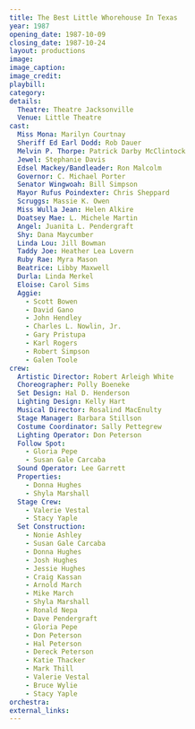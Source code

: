 ```yaml
---
title: The Best Little Whorehouse In Texas
year: 1987
opening_date: 1987-10-09
closing_date: 1987-10-24
layout: productions
image:
image_caption:
image_credit:
playbill: 
category: 
details:
  Theatre: Theatre Jacksonville
  Venue: Little Theatre
cast:
  Miss Mona: Marilyn Courtnay
  Sheriff Ed Earl Dodd: Rob Dauer
  Melvin P. Thorpe: Patrick Darby McClintock
  Jewel: Stephanie Davis
  Edsel Mackey/Bandleader: Ron Malcolm
  Governor: C. Michael Porter
  Senator Wingwoah: Bill Simpson
  Mayor Rufus Poindexter: Chris Sheppard
  Scruggs: Massie K. Owen
  Miss Wulla Jean: Helen Alkire
  Doatsey Mae: L. Michele Martin
  Angel: Juanita L. Pendergraft
  Shy: Dana Maycumber
  Linda Lou: Jill Bowman
  Taddy Joe: Heather Lea Lovern
  Ruby Rae: Myra Mason
  Beatrice: Libby Maxwell
  Durla: Linda Merkel
  Eloise: Carol Sims
  Aggie:
    - Scott Bowen
    - David Gano
    - John Hendley
    - Charles L. Nowlin, Jr.
    - Gary Pristupa
    - Karl Rogers
    - Robert Simpson
    - Galen Toole
crew:
  Artistic Director: Robert Arleigh White
  Choreographer: Polly Boeneke
  Set Design: Hal D. Henderson
  Lighting Design: Kelly Hart
  Musical Director: Rosalind MacEnulty
  Stage Manager: Barbara Stillson
  Costume Coordinator: Sally Pettegrew
  Lighting Operator: Don Peterson
  Follow Spot:
    - Gloria Pepe
    - Susan Gale Carcaba
  Sound Operator: Lee Garrett
  Properties:
    - Donna Hughes
    - Shyla Marshall
  Stage Crew:
    - Valerie Vestal
    - Stacy Yaple
  Set Construction:
    - Nonie Ashley
    - Susan Gale Carcaba
    - Donna Hughes
    - Josh Hughes
    - Jessie Hughes
    - Craig Kassan
    - Arnold March
    - Mike March
    - Shyla Marshall
    - Ronald Nepa
    - Dave Pendergraft
    - Gloria Pepe
    - Don Peterson
    - Hal Peterson
    - Dereck Peterson
    - Katie Thacker
    - Mark Thill
    - Valerie Vestal
    - Bruce Wylie
    - Stacy Yaple
orchestra:
external_links:
---
```



